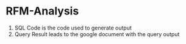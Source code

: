 # RFM-Analysis
1. SQL Code is the code used to generate output  
2. Query Result leads to the google document with the query output
